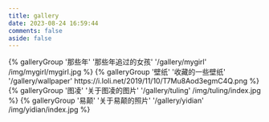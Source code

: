 ```yaml
---
title: gallery
date: 2023-08-24 16:59:44
comments: false
aside: false
---
```


<div class="gallery-group-main"> 
{% galleryGroup '那些年' '那些年追过的女孩' '/gallery/mygirl' /img/mygirl/mygirl.jpg %}
{% galleryGroup '壁纸' '收藏的一些壁纸' '/gallery/wallpaper' https://i.loli.net/2019/11/10/T7Mu8Aod3egmC4Q.png %}
{% galleryGroup '图凌' '关于图凌的图片' '/gallery/tuling' /img/tuling/index.jpg %}
{% galleryGroup '易颠' '关于易颠的照片' '/gallery/yidian' /img/yidian/index.jpg %}

</div>
